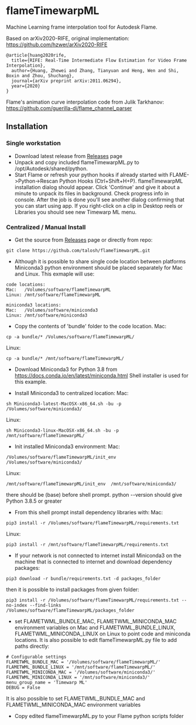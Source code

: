 # flameTimewarpML
Machine Learning frame interpolation tool for Autodesk Flame.  

Based on arXiv2020-RIFE, original implementation: https://github.com/hzwer/arXiv2020-RIFE
```
@article{huang2020rife,
  title={RIFE: Real-Time Intermediate Flow Estimation for Video Frame Interpolation},
  author={Huang, Zhewei and Zhang, Tianyuan and Heng, Wen and Shi, Boxin and Zhou, Shuchang},
  journal={arXiv preprint arXiv:2011.06294},
  year={2020}
}
```
Flame's animation curve interpolation code from Julik Tarkhanov:
https://github.com/guerilla-di/flame_channel_parser

## Installation
### Single workstation

* Download latest release from [Releases](https://github.com/talosh/flameTimewarpML/releases) page
* Unpack and copy included flameTimewarpML.py to /opt/Autodesk/shared/python.
* Start Flame or refresh your python hooks if already started with FLAME->Python->Rescan Python Hooks (Ctrl+Shift+H+P). flameTimewarpML installation dialog should appear. Click 'Continue' and give it about a minute to unpack its files in background. Check progress info in console. After the job is done you'll see another dialog confirming that you can start using app. If you right-click on a clip in Desktop reels or Libraries you should see new Timewarp ML menu.

### Centralized / Manual Install

* Get the source from [Releases](https://github.com/talosh/flameTimewarpML/releases) page or directly from repo:
```
git clone https://github.com/talosh/flameTimewarpML.git
```
* Although it is possible to share single code location between platforms Miniconda3 python environment should be placed separately for Mac and Linux.
This exmaple will use:

```
code locations:
Mac:   /Volumes/software/flameTimewarpML 
Linux: /mnt/software/flameTimewarpML

miniconda3 locations:
Mac:   /Volumes/software/miniconda3
Linux: /mnt/software/miniconda3
```

* Copy the contents of 'bundle' folder to the code location.
Mac:
```
cp -a bundle/* /Volumes/software/flameTimewarpML/
```
Linux:
```
cp -a bundle/* /mnt/software/flameTimewarpML/
```

* Download Miniconda3 for Python 3.8 from https://docs.conda.io/en/latest/miniconda.html Shell installer is used for this example.

* Install Miniconda3 to centralized location:
Mac:
```
sh Miniconda3-latest-MacOSX-x86_64.sh -bu -p /Volumes/software/miniconda3/
```
Linux:
```
sh Miniconda3-linux-MacOSX-x86_64.sh -bu -p /mnt/software/flameTimewarpML/
```

* Init installed Miniconda3 environment:
Mac:
```
/Volumes/software/flameTimewarpML/init_env  /Volumes/software/miniconda3/
```
Linux:
```
/mnt/software/flameTimewarpML/init_env  /mnt/software/miniconda3/
```

there should be (base) before shell prompt. python --version should give Python 3.8.5 or greater

* From this shell prompt install dependency libraries with:
Mac:
```
pip3 install -r /Volumes/software/flameTimewarpML/requirements.txt
```
Linux:
```
pip3 install -r /mnt/software/flameTimewarpML/requirements.txt
```

* If your network is not connected to internet install Miniconda3 on the machine that is connected to internet and download dependency packages:
```
pip3 download -r bundle/requirements.txt -d packages_folder
```
then it is possible to install packages from given folder:
```
pip3 install -r /Volumes/software/flameTimewarpML/requirements.txt --no-index --find-links /Volumes/software/flameTimewarpML/packages_folder
```

* set FLAMETWML_BUNDLE_MAC, FLAMETWML_MINICONDA_MAC environment variables on Mac and 
FLAMETWML_BUNDLE_LINUX, FLAMETWML_MINICONDA_LINUX on Linux to point code and miniconda locations. 
It is also possible to edit flameTimewarpML.py file to add paths directly:

```
# Configurable settings
FLAMETWML_BUNDLE_MAC = '/Volumes/software/flameTimewarpML/'
FLAMETWML_BUNDLE_LINUX = '/mnt/software/flameTimewarpML/'
FLAMETWML_MINICONDA_MAC = '/Volumes/software/miniconda3/'
FLAMETWML_MINICONDA_LINUX = '/mnt/software/miniconda3/'
menu_group_name = 'Timewarp ML'
DEBUG = False
```

It is also possible to set FLAMETWML_BUNDLE_MAC and FLAMETWML_MINICONDA_MAC environment variables 

* Copy edited flameTimewarpML.py to your Flame python scripts folder
